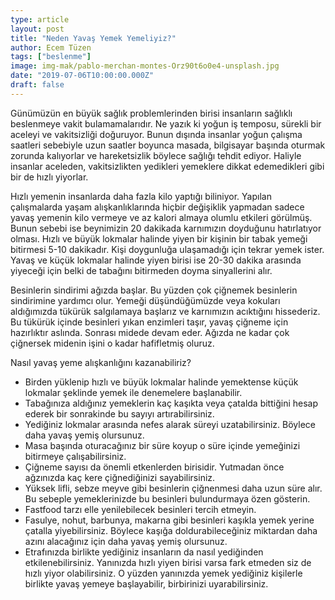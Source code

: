 ```yaml
---
type: article
layout: post
title: "Neden Yavaş Yemek Yemeliyiz?"
author: Ecem Tüzen
tags: ["beslenme"]
image: img-mak/pablo-merchan-montes-Orz90t6o0e4-unsplash.jpg
date: "2019-07-06T10:00:00.000Z"
draft: false
---
```


Günümüzün en büyük sağlık problemlerinden birisi insanların sağlıklı beslenmeye vakit bulamamalarıdır. Ne yazık ki yoğun iş temposu, sürekli bir aceleyi ve vakitsizliği doğuruyor. Bunun dışında insanlar yoğun çalışma saatleri sebebiyle uzun saatler boyunca masada, bilgisayar başında oturmak zorunda kalıyorlar ve hareketsizlik böylece sağlığı tehdit ediyor. Haliyle insanlar aceleden, vakitsizlikten yedikleri yemeklere dikkat edemedikleri gibi bir de hızlı yiyorlar.

Hızlı yemenin insanlarda daha fazla kilo yaptığı biliniyor. Yapılan çalışmalarda yaşam alışkanlıklarında hiçbir değişiklik yapmadan sadece yavaş yemenin kilo vermeye ve az kalori almaya olumlu etkileri görülmüş. Bunun sebebi ise beynimizin 20 dakikada karnımızın doyduğunu hatırlatıyor olması. Hızlı ve büyük lokmalar halinde yiyen bir kişinin bir tabak yemeği bitirmesi 5-10 dakikadır. Kişi doygunluğa ulaşamadığı için tekrar yemek ister. Yavaş ve küçük lokmalar halinde yiyen birisi ise 20-30 dakika arasında yiyeceği için belki de tabağını bitirmeden doyma sinyallerini alır.

Besinlerin sindirimi ağızda başlar. Bu yüzden çok çiğnemek besinlerin sindirimine yardımcı olur. Yemeği düşündüğümüzde veya kokuları aldığımızda tükürük salgılamaya başlarız ve karnımızın acıktığını hissederiz. Bu tükürük içinde besinleri yıkan enzimleri taşır, yavaş çiğneme için hazırlıktır aslında. Sonrası midede devam eder. Ağızda ne kadar çok çiğnersek midenin işini o kadar hafifletmiş oluruz.

Nasıl yavaş yeme alışkanlığını kazanabiliriz?

- Birden yüklenip hızlı ve büyük lokmalar halinde yemektense küçük lokmalar şeklinde yemek ile denemelere başlanabilir.
- Tabağınıza aldığınız yemeklerin kaç kaşıkta veya çatalda bittiğini hesap ederek bir sonrakinde bu sayıyı artırabilirsiniz.
- Yediğiniz lokmalar arasında nefes alarak süreyi uzatabilirsiniz. Böylece daha yavaş yemiş olursunuz.
- Masa başında oturacağınız bir süre koyup o süre içinde yemeğinizi bitirmeye çalışabilirsiniz.
- Çiğneme sayısı da önemli etkenlerden birisidir. Yutmadan önce ağzınızda kaç kere çiğnediğinizi sayabilirsiniz.
- Yüksek lifli, sebze meyve gibi besinlerin çiğnenmesi daha uzun süre alır. Bu sebeple yemeklerinizde bu besinleri bulundurmaya özen gösterin.
- Fastfood tarzı elle yenilebilecek besinleri tercih etmeyin.
- Fasulye, nohut, barbunya, makarna gibi besinleri kaşıkla yemek yerine çatalla yiyebilirsiniz. Böylece kaşığa doldurabileceğiniz miktardan daha azını alacağınız için daha yavaş yemiş olursunuz.
- Etrafınızda birlikte yediğiniz insanların da nasıl yediğinden etkilenebilirsiniz. Yanınızda hızlı yiyen birisi varsa fark etmeden siz de hızlı yiyor olabilirsiniz. O yüzden yanınızda yemek yediğiniz kişilerle birlikte yavaş yemeye başlayabilir, birbirinizi uyarabilirsiniz. 
